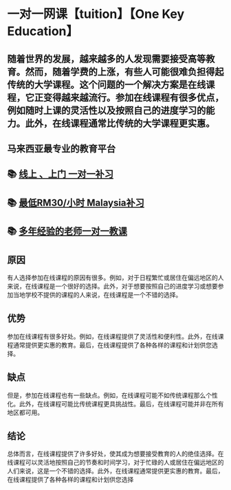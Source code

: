  
# 一对一网课【tuition】【One Key Education】

## 随着世界的发展，越来越多的人发现需要接受高等教育。然而，随着学费的上涨，有些人可能很难负担得起传统的大学课程。这个问题的一个解决方案是在线课程，它正变得越来越流行。参加在线课程有很多优点，例如随时上课的灵活性以及按照自己的进度学习的能力。此外，在线课程通常比传统的大学课程更实惠。

## 马来西亚最专业的教育平台
## 📚 [线上 、上门 一对一补习](http://wa.me/601153467453)
## 📚 [最低RM30/小时 Malaysia补习](http://wa.me/601153467453)
## 📚 [多年经验的老师一对一教课](http://wa.me/601153467453)

## 原因

有人选择参加在线课程的原因有很多。例如，对于日程繁忙或居住在偏远地区的人来说，在线课程是一个很好的选择。此外，对于想要按照自己的进度学习或想要参加当地学校不提供的课程的人来说，在线课程是一个不错的选择。

## 优势

参加在线课程有很多好处。例如，在线课程提供了灵活性和便利性。此外，在线课程通常提供更实惠的教育。最后，在线课程提供了各种各样的课程和计划供您选择。

## 缺点

但是，参加在线课程也有一些缺点。例如，在线课程可能不如传统课程那么个性化。此外，在线课程可能比传统课程更具挑战性。最后，在线课程可能并非在所有地区都可用。

## 结论

总体而言，在线课程提供了许多好处，使其成为想要接受教育的人的绝佳选择。在线课程可以灵活地按照自己的节奏和时间学习，对于忙碌的人或居住在偏远地区的人们来说，这是一个不错的选择。此外，在线课程通常提供更实惠的教育。最后，在线课程提供了各种各样的课程和计划供您选择